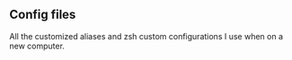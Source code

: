 ## Config files

All the customized aliases and zsh custom configurations I use when on a new computer.